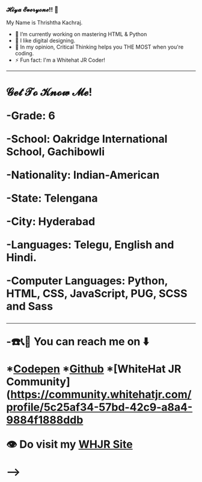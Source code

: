 ### 𝓗𝓲𝔂𝓪 𝓔𝓿𝓮𝓻𝔂𝓸𝓷𝓮!! 👋
My Name is Thrishtha Kachraj.

- 🔭 I’m currently working on mastering HTML & Python
- 🤔 I like digital designing.
- 💬 In my opinion, Critical Thinking  helps you THE MOST when you're coding. 
- ⚡ Fun fact: I'm a Whitehat JR Coder!

<hr>
<h1>𝓖𝓮𝓽 𝓣𝓸 𝓚𝓷𝓸𝔀 𝓜𝓮!

-Grade: 6

-School: Oakridge International School, Gachibowli

-Nationality: Indian-American

-State: Telengana

-City: Hyderabad

-Languages: Telegu, English and Hindi.

-Computer Languages: Python, HTML, CSS, JavaScript, PUG, SCSS and Sass
<hr>

-☎️️📞🤙 You can reach me on ⬇️

*[Codepen](https://codepen.io/Thrishtha-Kachraj-2359)
*[Github](https://github.com/ThrishthaKachraj123)
*[WhiteHat JR Community](https://community.whitehatjr.com/profile/5c25af34-57bd-42c9-a8a4-9884f1888ddb

👁️ Do visit my [WHJR Site](thrishthakachraj.whjr.site)




-->
